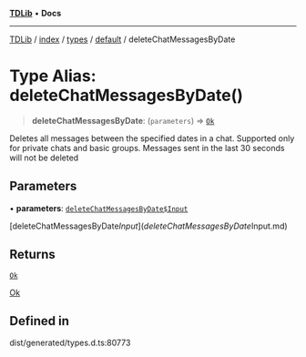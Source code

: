 [**TDLib**](../../../../../../README.md) • **Docs**

***

[TDLib](../../../../../../modules.md) / [index](../../../../../README.md) / [types](../../../README.md) / [default](../README.md) / deleteChatMessagesByDate

# Type Alias: deleteChatMessagesByDate()

> **deleteChatMessagesByDate**: (`parameters`) => [`Ok`](Ok-1.md)

Deletes all messages between the specified dates in a chat. Supported only for private chats and basic groups. Messages sent in the last 30 seconds will not be deleted

## Parameters

• **parameters**: [`deleteChatMessagesByDate$Input`](deleteChatMessagesByDate$Input.md)

[deleteChatMessagesByDate$Input](deleteChatMessagesByDate$Input.md)

## Returns

[`Ok`](Ok-1.md)

[Ok](Ok-1.md)

## Defined in

dist/generated/types.d.ts:80773
